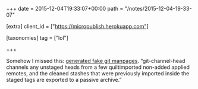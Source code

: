 +++
date = 2015-12-04T19:33:07+00:00
path = "/notes/2015-12-04-19-33-07"

[extra]
client_id = ["https://micropublish.herokuapp.com"]

[taxonomies]
tag = ["lol"]

+++

<p>Somehow I missed this: <a href="http://git-man-page-generator.lokaltog.net">generated fake git manpages</a>. “git-channel-head channels any unstaged heads from a few quiltimported non-added applied remotes, and the cleaned stashes that were previously imported inside the staged tags are exported to a passive archive.”</p>